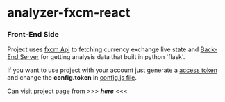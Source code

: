 # analyzer-fxcm-react
### Front-End Side

Project uses [fxcm Api](https://www.fxcm.com/markets/algorithmic-trading/api-trading/) to fetching currency exchange live state and [Back-End Server](https://github.com/TahaGitHub/analyzer-fxcm-back-end-flask) for getting analysis data that built in python 'flask'.

If you want to use project with your account just generate a [access token](https://github.com/fxcm/RestAPI#how-to-start) and change the **config.token** in [config.js file](https://github.com/TahaGitHub/analyzer-fxcm-front-end-react/blob/master/src/config.js).

Can visit project page from >>> [***here***](https://analyzer-project-4faaf.web.app/projects/analyzer) <<<
